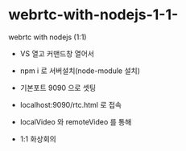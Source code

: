 # webrtc-with-nodejs-1-1-
webrtc with nodejs (1:1)
- VS 열고 커맨드창 열어서
- npm i 로 서버설치(node-module 설치)
- 기본포트 9090 으로 셋팅
- localhost:9090/rtc.html 로 접속

- localVideo 와 remoteVideo 를 통해 
- 1:1 화상회의 

